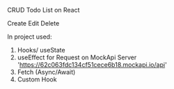 CRUD Todo List on React

Create Edit Delete

In project used:

1. Hooks/ useState
2. useEffect for Request on MockApi Server 'https://62c063fdc134cf51cece6b18.mockapi.io/api'
3. Fetch (Async/Await)
4. Custom Hook
